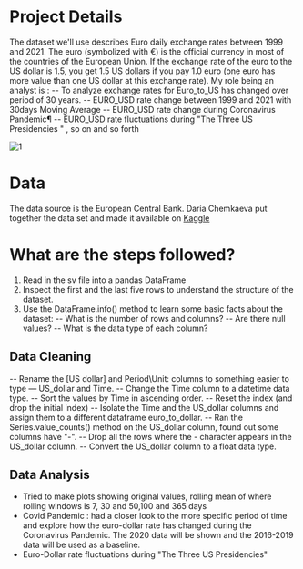 # Project Details
The dataset we'll use describes Euro daily exchange rates between 1999 and 2021. The euro (symbolized with €) is the official currency in most of the countries of the European Union.
If the exchange rate of the euro to the US dollar is 1.5, you get 1.5 US dollars if you pay 1.0 euro (one euro has more value than one US dollar at this exchange rate).
My role being an analyst is :
-- To analyze exchange rates for Euro_to_US has changed over period of 30 years.
-- EURO_USD rate change between 1999 and 2021 with 30days Moving Average
-- EURO_USD rate change during Coronavirus Pandemic¶
-- EURO_USD rate fluctuations during "The Three US Presidencies " , so on and so forth

![1](C:\Users\komal\OneDrive\Desktop\DataJourney\projects\Python-Projects\Euro_Exchange_DailyRates_1999_2022\Euro_dollar.png)

# Data
The data source is the European Central Bank. Daria Chemkaeva put together the data set
and made it available on [Kaggle](https://www.kaggle.com/datasets/lsind18/euro-exchange-daily-rates-19992020)  

# What are the steps followed?
1.	Read in the sv file into a pandas DataFrame 
2.	Inspect the first and the last five rows to understand the structure of the dataset.
3.	Use the DataFrame.info() method to learn some basic facts about the dataset:
-- What is the number of rows and columns?
-- Are there null values?
-- What is the data type of each column?

## Data Cleaning
-- Rename the [US dollar] and Period\Unit: columns to something easier to type — US_dollar and Time.
-- Change the Time column to a datetime data type.
-- Sort the values by Time in ascending order.
-- Reset the index (and drop the initial index)
-- Isolate the Time and the US_dollar columns and assign them to a different dataframe euro_to_dollar.
-- Ran the Series.value_counts() method on the US_dollar column, found out some columns have "-".
-- Drop all the rows where the - character appears in the US_dollar column.
-- Convert the US_dollar column to a float data type.

## Data Analysis
- Tried to make plots showing original values, rolling mean of where rolling windows is 7, 30 and 50,100 and 365 days
- Covid Pandemic : had a closer look to the more specific period of time and explore how the euro-dollar rate has changed during the Coronavirus Pandemic. The 2020 data will be shown and the 2016-2019 data will be used as a baseline.
- Euro-Dollar rate fluctuations during "The Three US Presidencies"
